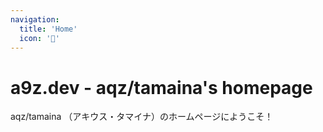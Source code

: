 ```yaml
---
navigation:
  title: 'Home'
  icon: '🏡'
---
```


# a9z.dev - aqz/tamaina's homepage

aqz/tamaina （アキウス・タマイナ）のホームページにようこそ！
